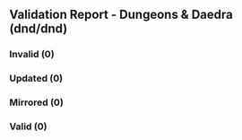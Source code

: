 ## Validation Report - Dungeons & Daedra (dnd/dnd)


### Invalid (0)
### Updated (0)
### Mirrored (0)
### Valid (0)
